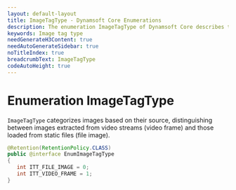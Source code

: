 ```yaml
---
layout: default-layout
title: ImageTagType - Dynamsoft Core Enumerations
description: The enumeration ImageTagType of Dynamsoft Core describes the types of image tags.
keywords: Image tag type
needGenerateH3Content: true
needAutoGenerateSidebar: true
noTitleIndex: true
breadcrumbText: ImageTagType
codeAutoHeight: true
---
```


# Enumeration ImageTagType

`ImageTagType` categorizes images based on their source, distinguishing between images extracted from video streams (video frame) and those loaded from static files (file image).

```java
@Retention(RetentionPolicy.CLASS)
public @interface EnumImageTagType
{
   int ITT_FILE_IMAGE = 0;
   int ITT_VIDEO_FRAME = 1;
}
```
